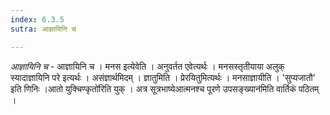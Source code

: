 ```yaml
---
index: 6.3.5
sutra: आज्ञायिनि च

---
```

_आज्ञायिनि च_ - आज्ञायिनि च । मनस इत्येवेति । अनुवर्तत एवेत्यर्थः । मनसस्तृतीयाया अलुक् स्यादाज्ञायिनि परे इत्यर्थः । असंज्ञार्थमिदम् । ज्ञातुमिति । प्रेरयितुमित्यर्थः । मनसाज्ञायीति । 'सुप्यजातौ' इति णिनिः ।आतो युक्चिण्कृतो॑रिति युक् । अत्र सूत्रभाष्येआत्मनश्च पूरणे उपसङ्ख्यान॑मिति वार्तिकं पठितम् ।